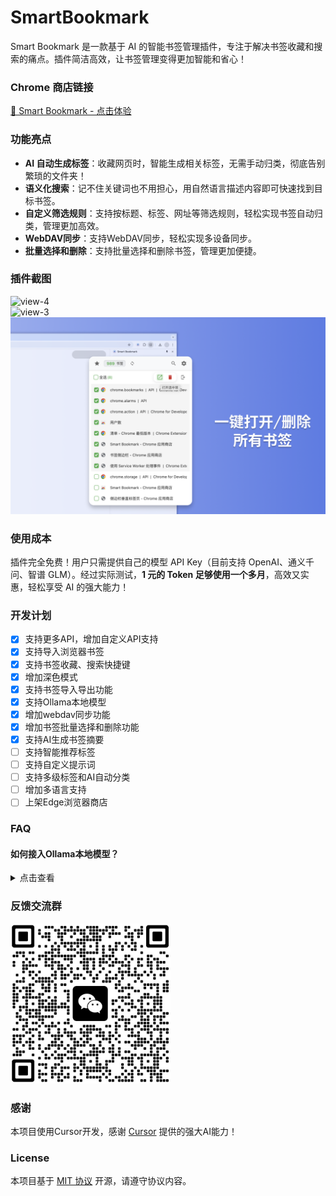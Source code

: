 # SmartBookmark
Smart Bookmark 是一款基于 AI 的智能书签管理插件，专注于解决书签收藏和搜索的痛点。插件简洁高效，让书签管理变得更加智能和省心！

### **Chrome 商店链接**  
[🔗 Smart Bookmark - 点击体验](https://chromewebstore.google.com/detail/smart-bookmark/nlboajobccgidfcdoedphgfaklelifoa)  

### **功能亮点**  
- **AI 自动生成标签**：收藏网页时，智能生成相关标签，无需手动归类，彻底告别繁琐的文件夹！  
- **语义化搜索**：记不住关键词也不用担心，用自然语言描述内容即可快速找到目标书签。  
- **自定义筛选规则**：支持按标题、标签、网址等筛选规则，轻松实现书签自动归类，管理更加高效。  
- **WebDAV同步**：支持WebDAV同步，轻松实现多设备同步。  
- **批量选择和删除**：支持批量选择和删除书签，管理更加便捷。  

### **插件截图**  
![view-4](pic/view-4.png)  
![view-3](pic/view-3.png)  
![view-5](pic/view-5.png)  

### **使用成本**  
插件完全免费！用户只需提供自己的模型 API Key（目前支持 OpenAI、通义千问、智谱 GLM）。经过实际测试，**1 元的 Token 足够使用一个多月**，高效又实惠，轻松享受 AI 的强大能力！  

### **开发计划**  
- [x] 支持更多API，增加自定义API支持
- [x] 支持导入浏览器书签
- [x] 支持书签收藏、搜索快捷键
- [x] 增加深色模式
- [x] 支持书签导入导出功能  
- [x] 支持Ollama本地模型
- [x] 增加webdav同步功能
- [x] 增加书签批量选择和删除功能
- [x] 支持AI生成书签摘要
- [ ] 支持智能推荐标签
- [ ] 支持自定义提示词
- [ ] 支持多级标签和AI自动分类
- [ ] 增加多语言支持
- [ ] 上架Edge浏览器商店

### FAQ
#### 如何接入Ollama本地模型？
<details>
<summary>点击查看</summary>

1. 安装 [Ollama](https://ollama.com/)
2. 设置允许跨域并启动</br>
    macOS：命令行执行 `launchctl setenv OLLAMA_ORIGINS "*"`，再启动 App。</br>
    Windows：控制面板 - 系统属性 - 环境变量 - 用户环境变量新建 2 个环境变量：变量名`OLLAMA_HOST`变量值`0.0.0.0`，变量名`OLLAMA_ORIGINS`变量值`*`，再启动 App。</br>
    Linux：命令行执行 `OLLAMA_ORIGINS="*" ollama serve`。
3. API 自定义服务配置<br>
    API 接口地址：`http://localhost:11434/v1`<br>
    API Key：`ollama`<br>
    模型：你本地安装的模型<br>
</details>

### **反馈交流群** 
<img width="256" src="pic/wechat.jpg?v=20250228" />

### **感谢**  
本项目使用Cursor开发，感谢 [Cursor](https://www.cursor.com/) 提供的强大AI能力！

### **License**
本项目基于 [MIT 协议](LICENSE) 开源，请遵守协议内容。
